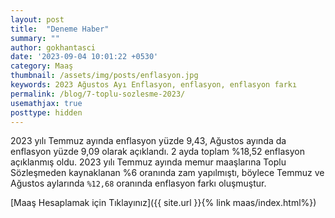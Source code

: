 ```yaml
---
layout: post
title:  "Deneme Haber"
summary: ""
author: gokhantasci
date: '2023-09-04 10:01:22 +0530'
category: Maaş
thumbnail: /assets/img/posts/enflasyon.jpg
keywords: 2023 Ağustos Ayı Enflasyon, enflasyon, enflasyon farkı
permalink: /blog/7-toplu-sozlesme-2023/
usemathjax: true
posttype: hidden
---
```


2023 yılı Temmuz ayında enflasyon yüzde 9,43, Ağustos ayında da enflasyon yüzde 9,09 olarak açıklandı. 2 ayda toplam %18,52 enflasyon açıklanmış oldu.
2023 yılı Temmuz ayında memur maaşlarına Toplu Sözleşmeden kaynaklanan %6 oranında zam yapılmıştı, böylece Temmuz ve Ağustos aylarında <code class="highlighter-rouge">%12,68</code> oranında enflasyon farkı oluşmuştur.

[Maaş Hesaplamak için Tıklayınız]({{ site.url }}{% link maas/index.html%})